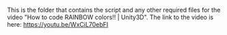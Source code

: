 This is the folder that contains the script and any other required files for the video "How to code RAINBOW colors!! | Unity3D".
The link to the video is here: https://youtu.be/WxCiL70ebFI

